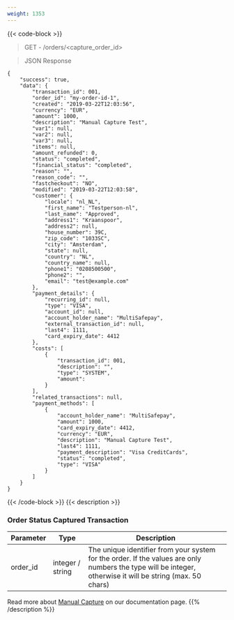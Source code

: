```yaml
---
weight: 1353
---
```

{{< code-block >}}

> GET - /orders/<capture_order_id>

> JSON Response

```shell
{
    "success": true,
    "data": {
        "transaction_id": 001,
        "order_id": "my-order-id-1",
        "created": "2019-03-22T12:03:56",
        "currency": "EUR",
        "amount": 1000,
        "description": "Manual Capture Test",
        "var1": null,
        "var2": null,
        "var3": null,
        "items": null,
        "amount_refunded": 0,
        "status": "completed",
        "financial_status": "completed",
        "reason": "",
        "reason_code": "",
        "fastcheckout": "NO",
        "modified": "2019-03-22T12:03:58",
        "customer": {
            "locale": "nl_NL",
            "first_name": "Testperson-nl",
            "last_name": "Approved",
            "address1": "Kraanspoor",
            "address2": null,
            "house_number": 39C,
            "zip_code": "1033SC",
            "city": "Amsterdam",
            "state": null,
            "country": "NL",
            "country_name": null,
            "phone1": "0208500500",
            "phone2": "",
            "email": "test@example.com"
        },
        "payment_details": {
            "recurring_id": null,
            "type": "VISA",
            "account_id": null,
            "account_holder_name": "MultiSafepay",
            "external_transaction_id": null,
            "last4": 1111,
            "card_expiry_date": 4412
        },
        "costs": [
            {
                "transaction_id": 001,
                "description": "",
                "type": "SYSTEM",
                "amount":
            }
        ],
        "related_transactions": null,
        "payment_methods": [
            {
                "account_holder_name": "MultiSafepay",
                "amount": 1000,
                "card_expiry_date": 4412,
                "currency": "EUR",
                "description": "Manual Capture Test",
                "last4": 1111,
                "payment_description": "Visa CreditCards",
                "status": "completed",
                "type": "VISA"
            }
        ]
    }
}
```
{{< /code-block >}}
{{< description >}}
### Order Status Captured Transaction
| Parameter                      | Type      | Description |
|--------------------------------|-----------|-----------------------------------------------------------------------------------------|
|  order_id	| integer / string	|    The unique identifier from your system for the order. If the values are only numbers the type will be integer, otherwise it will be string (max. 50 chars) |

Read more about [Manual Capture](/tools/manual-capture/) on our documentation page.
{{% /description %}}